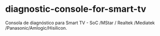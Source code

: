 # diagnostic-console-for-smart-tv
Consola de diagnóstico para Smart TV - SoC /MStar / Realtek /Mediatek /Panasonic/Amlogic/Hisilicon.
